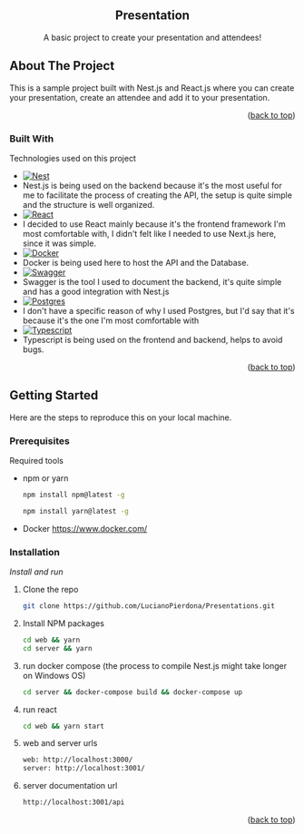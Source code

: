 <div id="top"></div>

<!-- PROJECT LOGO -->
<br />
<div align="center">
  <h2 align="center">Presentation</h2>

  <p align="center">
    A basic project to create your presentation and attendees!
  </p>
</div>

<!-- TABLE OF CONTENTS -->

<!-- ABOUT THE PROJECT -->

## About The Project

This is a sample project built with Nest.js and React.js where you can create your presentation, create an attendee and add it to your presentation.

<p align="right">(<a href="#top">back to top</a>)</p>

### Built With

Technologies used on this project

- [![Nest][nest.js]][nest-url]
- Nest.js is being used on the backend because it's the most useful for me to facilitate the process of creating the API, the setup is quite simple and the structure is well organized.
- [![React][react.js]][react-url]
- I decided to use React mainly because it's the frontend framework I'm most comfortable with, I didn't felt like I needed to use Next.js here, since it was simple.
- [![Docker][docker]][docker-url]
- Docker is being used here to host the API and the Database.
- [![Swagger][swagger]][swagger-url]
- Swagger is the tool I used to document the backend, it's quite simple and has a good integration with Nest.js
- [![Postgres][postgres]][postgres-url]
- I don't have a specific reason of why I used Postgres, but I'd say that it's because it's the one I'm most comfortable with
- [![Typescript][typescript]][typescript-url]
- Typescript is being used on the frontend and backend, helps to avoid bugs.

<p align="right">(<a href="#top">back to top</a>)</p>

<!-- GETTING STARTED -->

## Getting Started

Here are the steps to reproduce this on your local machine.

### Prerequisites

Required tools

- npm or yarn
  ```sh
  npm install npm@latest -g
  ```
    ```sh
  npm install yarn@latest -g
  ```
- Docker
 https://www.docker.com/

### Installation

_Install and run_

1. Clone the repo
   ```sh
   git clone https://github.com/LucianoPierdona/Presentations.git
   ```
2. Install NPM packages
   ```sh
   cd web && yarn
   cd server && yarn
   ```
3. run docker compose (the process to compile Nest.js might take longer on Windows OS)
   ```sh
   cd server && docker-compose build && docker-compose up
   ```
3. run react
   ```sh
   cd web && yarn start
   ```
5. web and server urls
   ```sh
   web: http://localhost:3000/
   server: http://localhost:3001/
   ```
6. server documentation url
   ```sh
   http://localhost:3001/api
   ```

<p align="right">(<a href="#top">back to top</a>)</p>

<!-- MARKDOWN LINKS & IMAGES -->
<!-- https://www.markdownguide.org/basic-syntax/#reference-style-links -->

[contributors-shield]: https://img.shields.io/github/contributors/othneildrew/Best-README-Template.svg?style=for-the-badge
[contributors-url]: https://github.com/othneildrew/Best-README-Template/graphs/contributors
[forks-shield]: https://img.shields.io/github/forks/othneildrew/Best-README-Template.svg?style=for-the-badge
[forks-url]: https://github.com/othneildrew/Best-README-Template/network/members
[stars-shield]: https://img.shields.io/github/stars/othneildrew/Best-README-Template.svg?style=for-the-badge
[stars-url]: https://github.com/othneildrew/Best-README-Template/stargazers
[issues-shield]: https://img.shields.io/github/issues/othneildrew/Best-README-Template.svg?style=for-the-badge
[issues-url]: https://github.com/othneildrew/Best-README-Template/issues
[license-shield]: https://img.shields.io/github/license/othneildrew/Best-README-Template.svg?style=for-the-badge
[license-url]: https://github.com/othneildrew/Best-README-Template/blob/master/LICENSE.txt
[linkedin-shield]: https://img.shields.io/badge/-LinkedIn-black.svg?style=for-the-badge&logo=linkedin&colorB=555
[linkedin-url]: https://linkedin.com/in/othneildrew
[product-screenshot]: images/screenshot.png
[next.js]: https://img.shields.io/badge/next.js-000000?style=for-the-badge&logo=nextdotjs&logoColor=white
[next-url]: https://nextjs.org/
[nest.js]: https://img.shields.io/badge/nestjs-%23E0234E.svg?style=for-the-badge&logo=nestjs&logoColor=white
[nest-url]: https://nestjs.com
[docker]: https://img.shields.io/badge/docker-%230db7ed.svg?style=for-the-badge&logo=docker&logoColor=white
[docker-url]: https://www.docker.com/
[swagger]: https://img.shields.io/badge/-Swagger-%23Clojure?style=for-the-badge&logo=swagger&logoColor=white
[swagger-url]: https://swagger.io/
[postgres]: https://img.shields.io/badge/postgres-%23316192.svg?style=for-the-badge&logo=postgresql&logoColor=white
[postgres-url]: https://www.postgresql.org/
[typescript]: https://img.shields.io/badge/typescript-%23007ACC.svg?style=for-the-badge&logo=typescript&logoColor=white
[typescript-url]: https://www.typescriptlang.org/
[react.js]: https://img.shields.io/badge/React-20232A?style=for-the-badge&logo=react&logoColor=61DAFB
[react-url]: https://reactjs.org/
[vue.js]: https://img.shields.io/badge/Vue.js-35495E?style=for-the-badge&logo=vuedotjs&logoColor=4FC08D
[vue-url]: https://vuejs.org/
[angular.io]: https://img.shields.io/badge/Angular-DD0031?style=for-the-badge&logo=angular&logoColor=white
[angular-url]: https://angular.io/
[svelte.dev]: https://img.shields.io/badge/Svelte-4A4A55?style=for-the-badge&logo=svelte&logoColor=FF3E00
[svelte-url]: https://svelte.dev/
[laravel.com]: https://img.shields.io/badge/Laravel-FF2D20?style=for-the-badge&logo=laravel&logoColor=white
[laravel-url]: https://laravel.com
[bootstrap.com]: https://img.shields.io/badge/Bootstrap-563D7C?style=for-the-badge&logo=bootstrap&logoColor=white
[bootstrap-url]: https://getbootstrap.com
[jquery.com]: https://img.shields.io/badge/jQuery-0769AD?style=for-the-badge&logo=jquery&logoColor=white
[jquery-url]: https://jquery.com
